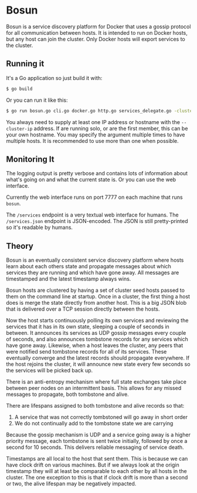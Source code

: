 Bosun
=====

Bosun is a service discovery platform for Docker that uses a gossip protocol
for all communication between hosts. It is intended to run on Docker hosts, but
any host can join the cluster. Only Docker hosts will export services to the
cluster.

Running it
----------

It's a Go application so just build it with:

```bash
$ go build
```

Or you can run it like this:

```bash
$ go run bosun.go cli.go docker.go http.go services_delegate.go -cluster-ip <boostrap_host>
```

You always need to supply at least one IP address or hostname with the
`--cluster-ip` address. If are running solo, or are the first member, this can
be your own hostname. You may specify the argument multiple times to have
multiple hosts. It is recommended to use more than one when possible.

Monitoring It
-------------

The logging output is pretty verbose and contains lots of information about
what's going on and what the current state is. Or you can use the web
interface.

Currently the web interface runs on port 7777 on each machine that runs `bosun`.

The `/services` endpoint is a very textual web interface for humans. The
`/services.json` endpoint is JSON-encoded. The JSON is still pretty-printed so
it's readable by humans.

Theory
------

Bosun is an eventually consistent service discovery platform where hosts learn
about each others state and propagate messages about which services they are
running and which have gone away. All messages are timestamped and the latest
timestamp always wins.

Bosun hosts are clustered by having a set of cluster seed hosts passed to them
on the command line at startup. Once in a cluster, the first thing a host does
is merge the state directly from another host. This is a big JSON blob that is
delivered over a TCP session directly between the hosts.

Now the host starts continuously polling its own services and reviewing the
services that it has in its own state, sleeping a couple of seconds in between.
It announces its services as UDP gossip messages every couple of seconds, and
also announces tombstone records for any services which have gone away.
Likewise, when a host leaves the cluster, any peers that were notified send
tombstone records for all of its services. These eventually converge and the
latest records should propagate everywhere. If the host rejoins the cluster, it
will announce new state every few seconds so the services will be picked back
up.

There is an anti-entropy mechanism where full state exchanges take place between
peer nodes on an intermittent basis. This allows for any missed messages to
propagate, both tombstone and alive.

There are lifespans assigned to both tombstone and alive records so that:

1. A service that was not correctly tombstoned will go away in short order
2. We do not continually add to the tombstone state we are carrying

Because the gossip mechanism is UDP and a service going away is a higher
priority message, each tombstone is sent twice initially, followed by
once a second for 10 seconds. This delivers reliable messaging of service
death.

Timestamps are all local to the host that sent them. This is because we can
have clock drift on various machines. But if we always look at the origin timestamp
they will at least be comparable to each other by all hosts in the cluster. The
one exception to this is that if clock drift is more than a second or two, the
alive lifespan may be negatively impacted.
